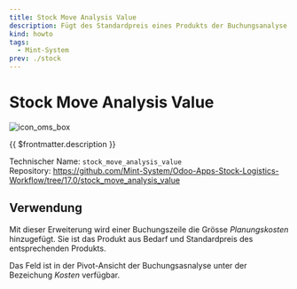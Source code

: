 ```yaml
---
title: Stock Move Analysis Value
description: Fügt des Standardpreis eines Produkts der Buchungsanalyse hinzu.
kind: howto
tags:
  - Mint-System
prev: ./stock
---
```


# Stock Move Analysis Value

![icon_oms_box](../attachments/icons_odoo_mint_system.png)

{{ $frontmatter.description }}

Technischer Name: `stock_move_analysis_value`\
Repository: <https://github.com/Mint-System/Odoo-Apps-Stock-Logistics-Workflow/tree/17.0/stock_move_analysis_value>

## Verwendung

Mit dieser Erweiterung wird einer Buchungszeile die Grösse _Planungskosten_ hinzugefügt. Sie ist das Produkt aus Bedarf und Standardpreis des entsprechenden Produkts.

Das Feld ist in der Pivot-Ansicht der Buchungsasnalyse unter der Bezeichung _Kosten_ verfügbar.
